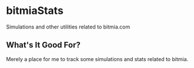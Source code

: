 # bitmiaStats
Simulations and other utilities related to bitmia.com

## What's It Good For?

Merely a place for me to track some simulations and stats
related to bitmia.
